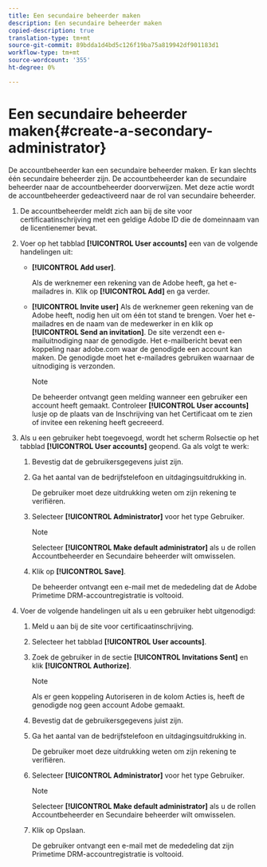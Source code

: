 ```yaml
---
title: Een secundaire beheerder maken
description: Een secundaire beheerder maken
copied-description: true
translation-type: tm+mt
source-git-commit: 89bdda1d4bd5c126f19ba75a819942df901183d1
workflow-type: tm+mt
source-wordcount: '355'
ht-degree: 0%

---
```



# Een secundaire beheerder maken{#create-a-secondary-administrator}

De accountbeheerder kan een secundaire beheerder maken. Er kan slechts één secundaire beheerder zijn. De accountbeheerder kan de secundaire beheerder naar de accountbeheerder doorverwijzen. Met deze actie wordt de accountbeheerder gedeactiveerd naar de rol van secundaire beheerder.

1. De accountbeheerder meldt zich aan bij de site voor certificaatinschrijving met een geldige Adobe ID die de domeinnaam van de licentienemer bevat.
1. Voer op het tabblad **[!UICONTROL User accounts]** een van de volgende handelingen uit:

   * **[!UICONTROL Add user]**.

      Als de werknemer een rekening van de Adobe heeft, ga het e-mailadres in. Klik op **[!UICONTROL Add]** en ga verder.

   * **[!UICONTROL Invite user]** Als de werknemer geen rekening van de Adobe heeft, nodig hen uit om één tot stand te brengen. Voer het e-mailadres en de naam van de medewerker in en klik op **[!UICONTROL Send an invitation]**. De site verzendt een e-mailuitnodiging naar de genodigde. Het e-mailbericht bevat een koppeling naar adobe.com waar de genodigde een account kan maken. De genodigde moet het e-mailadres gebruiken waarnaar de uitnodiging is verzonden.

      >[!NOTE]
      >
      >De beheerder ontvangt geen melding wanneer een gebruiker een account heeft gemaakt. Controleer **[!UICONTROL User accounts]** lusje op de plaats van de Inschrijving van het Certificaat om te zien of invitee een rekening heeft gecreeerd.

1. Als u een gebruiker hebt toegevoegd, wordt het scherm Rolsectie op het tabblad **[!UICONTROL User accounts]** geopend. Ga als volgt te werk:

   1. Bevestig dat de gebruikersgegevens juist zijn.
   1. Ga het aantal van de bedrijfstelefoon en uitdagingsuitdrukking in.

      De gebruiker moet deze uitdrukking weten om zijn rekening te verifiëren.
   1. Selecteer **[!UICONTROL Administrator]** voor het type Gebruiker.

      >[!NOTE]
      >
      >Selecteer **[!UICONTROL Make default administrator]** als u de rollen Accountbeheerder en Secundaire beheerder wilt omwisselen.

   1. Klik op **[!UICONTROL Save]**.

      De beheerder ontvangt een e-mail met de mededeling dat de Adobe Primetime DRM-accountregistratie is voltooid.

1. Voer de volgende handelingen uit als u een gebruiker hebt uitgenodigd:

   1. Meld u aan bij de site voor certificaatinschrijving.
   1. Selecteer het tabblad **[!UICONTROL User accounts]**.
   1. Zoek de gebruiker in de sectie **[!UICONTROL Invitations Sent]** en klik **[!UICONTROL Authorize]**.

      >[!NOTE]
      >
      >Als er geen koppeling Autoriseren in de kolom Acties is, heeft de genodigde nog geen account Adobe gemaakt.

   1. Bevestig dat de gebruikersgegevens juist zijn.
   1. Ga het aantal van de bedrijfstelefoon en uitdagingsuitdrukking in.

      De gebruiker moet deze uitdrukking weten om zijn rekening te verifiëren.
   1. Selecteer **[!UICONTROL Administrator]** voor het type Gebruiker.

      >[!NOTE]
      >
      >Selecteer **[!UICONTROL Make default administrator]** als u de rollen Accountbeheerder en Secundaire beheerder wilt omwisselen.

   1. Klik op Opslaan.

      De gebruiker ontvangt een e-mail met de mededeling dat zijn Primetime DRM-accountregistratie is voltooid.

